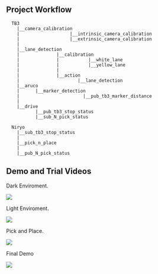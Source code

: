## Project Workflow 
      TB3
        |__camera_calibration
        |                   |__intrinsic_camera_calibration
        |                   |__extrinsic_camera_calibration
        |
        |__lane_detection
        |              |__calibration
        |              |           |__white_lane
        |              |           |__yellow_lane
        |              |
        |              |__action
        |                      |__lane_detection
        |__aruco
        |      |__marker_detection
        |                        |__pub_tb3_marker_distance 
        |
        |__drive
               |__pub_tb3_stop_status
               |__sub_N_pick_status

      Niryo
        |__sub_tb3_stop_status
        |
        |__pick_n_place
        |
        |__pub_N_pick_status
                          


## Demo and Trial Videos

Dark Enviroment.

<p float="middle">
  <img src="images/dark_autonomous.gif"/>
</p>


Light Enviroment.

<p float="middle">
  <img src="images/light_autonomous.gif"/>
</p>


Pick and Place.

<p float="middle">
  <img src="images/pick_n_place.gif"/>
</p>


Final Demo

<p float="middle">
  <img src="images/finalVideo.gif"/>
</p>
